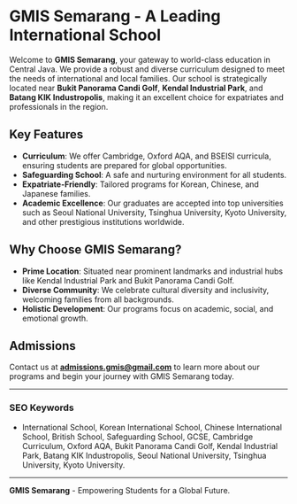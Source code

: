 # GMIS Semarang - A Leading International School

Welcome to **GMIS Semarang**, your gateway to world-class education in Central Java. We provide a robust and diverse curriculum designed to meet the needs of international and local families. Our school is strategically located near **Bukit Panorama Candi Golf**, **Kendal Industrial Park**, and **Batang KIK Industropolis**, making it an excellent choice for expatriates and professionals in the region.

## **Key Features**
- **Curriculum**: We offer Cambridge, Oxford AQA, and BSEISI curricula, ensuring students are prepared for global opportunities.
- **Safeguarding School**: A safe and nurturing environment for all students.
- **Expatriate-Friendly**: Tailored programs for Korean, Chinese, and Japanese families.
- **Academic Excellence**: Our graduates are accepted into top universities such as Seoul National University, Tsinghua University, Kyoto University, and other prestigious institutions worldwide.

## **Why Choose GMIS Semarang?**
- **Prime Location**: Situated near prominent landmarks and industrial hubs like Kendal Industrial Park and Bukit Panorama Candi Golf.
- **Diverse Community**: We celebrate cultural diversity and inclusivity, welcoming families from all backgrounds.
- **Holistic Development**: Our programs focus on academic, social, and emotional growth.

## **Admissions**
Contact us at **admissions.gmis@gmail.com** to learn more about our programs and begin your journey with GMIS Semarang today.

---
### **SEO Keywords**
- International School, Korean International School, Chinese International School, British School, Safeguarding School, GCSE, Cambridge Curriculum, Oxford AQA, Bukit Panorama Candi Golf, Kendal Industrial Park, Batang KIK Industropolis, Seoul National University, Tsinghua University, Kyoto University.

---
**GMIS Semarang** - Empowering Students for a Global Future.